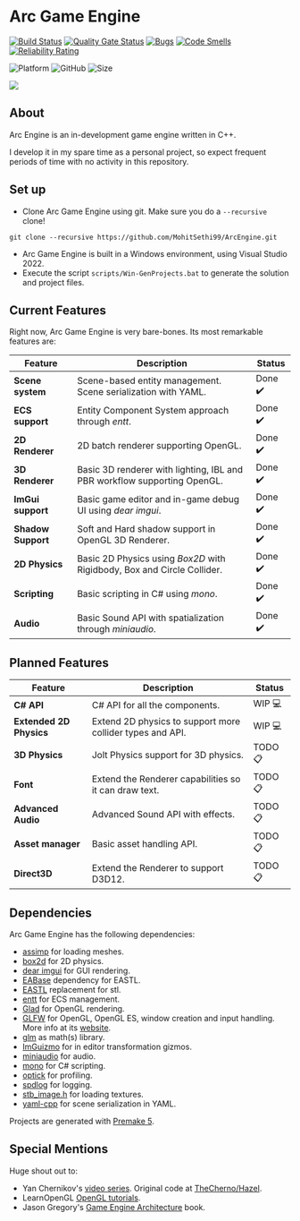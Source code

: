 # Arc Game Engine

[![Build Status](https://github.com/MohitSethi99/ArcEngine/workflows/build/badge.svg)](https://github.com/MohitSethi99/ArcEngine/actions?workflow=build)
[![Quality Gate Status](https://sonarcloud.io/api/project_badges/measure?project=MohitSethi99_ArcGameEngine&metric=alert_status)](https://sonarcloud.io/summary/new_code?id=MohitSethi99_ArcGameEngine)
[![Bugs](https://sonarcloud.io/api/project_badges/measure?project=MohitSethi99_ArcGameEngine&metric=bugs)](https://sonarcloud.io/summary/new_code?id=MohitSethi99_ArcGameEngine)
[![Code Smells](https://sonarcloud.io/api/project_badges/measure?project=MohitSethi99_ArcGameEngine&metric=code_smells)](https://sonarcloud.io/summary/new_code?id=MohitSethi99_ArcGameEngine)
[![Reliability Rating](https://sonarcloud.io/api/project_badges/measure?project=MohitSethi99_ArcGameEngine&metric=reliability_rating)](https://sonarcloud.io/summary/new_code?id=MohitSethi99_ArcGameEngine)

![Platform](https://img.shields.io/badge/platform-Windows-blue?style=flat-square)
![GitHub](https://img.shields.io/github/license/MohitSethi99/ArcEngine?color=blue&style=flat-square)
![Size](https://img.shields.io/github/repo-size/MohitSethi99/ArcEngine?style=flat-square)

![](https://github.com/MohitSethi99/ArcEngine/blob/main/.github/resources/Sponza.png)

## About

Arc Engine is an in-development game engine written in C++.

I develop it in my spare time as a personal project, so expect frequent periods of time with no activity in this repository.

## Set up

- Clone Arc Game Engine using git. Make sure you do a ```--recursive``` clone!
```
git clone --recursive https://github.com/MohitSethi99/ArcEngine.git
```
- Arc Game Engine is built in a Windows environment, using Visual Studio 2022.
- Execute the script `scripts/Win-GenProjects.bat` to generate the solution and project files.

## Current Features

Right now, Arc Game Engine is very bare-bones. Its most remarkable features are:

| Feature               | Description                                                              | Status   |
| -------               | -----------                                                              | ------   |
| **Scene system**      | Scene-based entity management. Scene serialization with YAML.            | Done ✔️ |
| **ECS support**       | Entity Component System approach through *entt*.                         | Done ✔️ |
| **2D Renderer**       | 2D batch renderer supporting OpenGL.                                     | Done ✔️ |
| **3D Renderer**       | Basic 3D renderer with lighting, IBL and PBR workflow supporting OpenGL. | Done ✔️ |
| **ImGui support**     | Basic game editor and in-game debug UI using *dear imgui*.               | Done ✔️ |
| **Shadow Support**    | Soft and Hard shadow support in OpenGL 3D Renderer.                      | Done ✔️ |
| **2D Physics**        | Basic 2D Physics using *Box2D* with Rigidbody, Box and Circle Collider.	 | Done ✔️ |
| **Scripting**         | Basic scripting in C# using *mono*.                                      | Done ✔️ |
| **Audio**             | Basic Sound API with spatialization through *miniaudio*.                 | Done ✔️ |

## Planned Features

| Feature                | Description                                               | Status   |
| -------                | -----------                                               | ------   |
| **C# API**             | C# API for all the components.                            | WIP 💻  |
| **Extended 2D Physics**| Extend 2D physics to support more collider types and API. | WIP 💻  |
| **3D Physics**         | Jolt Physics support for 3D physics.                      | TODO 📋 |
| **Font**               | Extend the Renderer capabilities so it can draw text.     | TODO 📋 |
| **Advanced Audio**     | Advanced Sound API with effects.                          | TODO 📋 |
| **Asset manager**      | Basic asset handling API.                                 | TODO 📋 |
| **Direct3D**           | Extend the Renderer to support D3D12.                     | TODO 📋 |

## Dependencies

Arc Game Engine has the following dependencies:

  - [assimp](https://github.com/assimp/assimp) for loading meshes.
  - [box2d](https://github.com/erincatto/box2d.git) for 2D physics.
  - [dear imgui](https://github.com/ocornut/imgui) for GUI rendering.
  - [EABase](https://github.com/electronicarts/EABase) dependency for EASTL.
  - [EASTL](https://github.com/electronicarts/EASTL) replacement for stl.
  - [entt](https://github.com/skypjack/entt) for ECS management.
  - [Glad](https://glad.dav1d.de) for OpenGL rendering.
  - [GLFW](https://github.com/glfw/glfw) for OpenGL, OpenGL ES, window creation and input handling. More info at its [website](https://www.glfw.org/).
  - [glm](https://github.com/g-truc//glm) as math(s) library.
  - [ImGuizmo](https://github.com/CedricGuillemet/ImGuizmo) for in editor transformation gizmos.
  - [miniaudio](https://github.com/mackron/miniaudio) for audio.
  - [mono](https://github.com/mono/mono) for C# scripting.
  - [optick](https://github.com/bombomby/optick) for profiling.
  - [spdlog](https://github.com/gabime/spdlog) for logging.
  - [stb_image.h](https://github.com/nothings/stb) for loading textures.
  - [yaml-cpp](https://github.com/jbeder/yaml-cpp) for scene serialization in YAML.

Projects are generated with [Premake 5](https://github.com/premake/premake-core/releases).

## Special Mentions

Huge shout out to:

  - Yan Chernikov's [video series](https://www.youtube.com/playlist?list=PLlrATfBNZ98dC-V-N3m0Go4deliWHPFwT). Original code at [TheCherno/Hazel](https://github.com/TheCherno/Hazel).
  - LearnOpenGL [OpenGL tutorials](https://learnopengl.com).
  - Jason Gregory's [Game Engine Architecture](https://www.gameenginebook.com) book.
  
